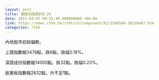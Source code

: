 ```yaml
---
layout: post
title: 滬股初段跌約0.2%
date: 2021-04-07 09:32:46.000000000 +08:00
link: https://news.rthk.hk/rthk/ch/component/k2/1584506-20210407.htm
categories: rthk
---
```


內地股市初段偏軟。

上證指數報3476點，跌6點，跌幅0.18%。

深證成份指數報14050點，跌32點，跌幅0.23%。

創業板指數報2832點，升不足1點。
